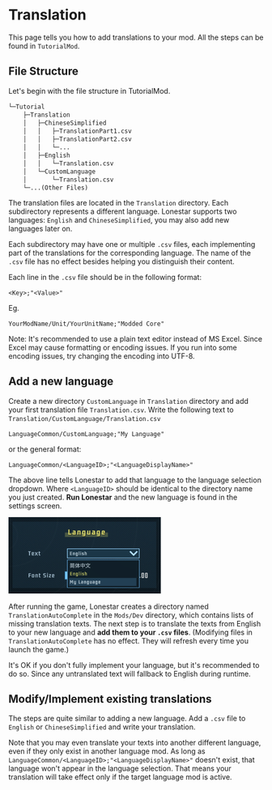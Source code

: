 # Translation

This page tells you how to add translations to your mod. All the steps can be found in `TutorialMod`.

## File Structure

Let's begin with the file structure in TutorialMod.

```
└─Tutorial
    ├─Translation    
    │   ├─ChineseSimplified
    │   │   ├─TranslationPart1.csv
    │   │   ├─TranslationPart2.csv
    │   │   └─...
    │   ├─English
    │   │   └─Translation.csv  
    │   └─CustomLanguage
    │       └─Translation.csv
    └─...(Other Files)
```          
The translation files are located in the `Translation` directory. Each subdirectory represents a different language. Lonestar supports two languages: `English` and `ChineseSimplified`, you may also add new languages later on. 

Each subdirectory may have one or multiple `.csv` files, each implementing part of the translations for the corresponding language. The name of the `.csv` file has no effect besides helping you distinguish their content.

Each line in the `.csv` file should be in the following format:
```
<Key>;"<Value>"
```
Eg. 
```
YourModName/Unit/YourUnitName;"Modded Core"
```

Note: It's recommended to use a plain text editor instead of MS Excel. Since Excel may cause formatting or encoding issues. If you run into some encoding issues, try changing the encoding into UTF-8.

## Add a new language

Create a new directory `CustomLanguage` in `Translation` directory and add your first translation file `Translation.csv`. Write the following text to `Translation/CustomLanguage/Translation.csv`

```
LanguageCommon/CustomLanguage;"My Language"
```

or the general format:

```
LanguageCommon/<LanguageID>;"<LanguageDisplayName>"
```

The above line tells Lonestar to add that language to the language selection dropdown. Where `<LanguageID>` should be identical to the directory name you just created. **Run Lonestar** and the new language is found in the settings screen.

![Translation1](../images/Translation1.png)

After running the game, Lonestar creates a directory named `TranslationAutoComplete` in the `Mods/Dev` directory, which contains lists of missing translation texts. The next step is to translate the texts from English to your new language and **add them to your `.csv` files**. (Modifying files in `TranslationAutoComplete` has no effect. They will refresh every time you launch the game.) 

It's OK if you don't fully implement your language, but it's recommended to do so. Since any untranslated text will fallback to English during runtime. 

## Modify/Implement existing translations

The steps are quite similar to adding a new language. Add a `.csv` file to `English` or `ChineseSimplified` and write your translation. 

Note that you may even translate your texts into another different language, even if they only exist in another language mod. As long as `LanguageCommon/<LanguageID>;"<LanguageDisplayName>"` doesn't exist, that language won't appear in the language selection. That means your translation will take effect only if the target language mod is active.
